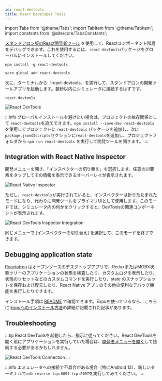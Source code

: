 ```yaml
---
id: react-devtools
title: React Developer Tools
---
```


import Tabs from '@theme/Tabs'; import TabItem from '@theme/TabItem'; import constants from '@site/core/TabsConstants';

[スタンドアロン版のReact開発者ツール](https://github.com/facebook/react/tree/main/packages/react-devtools) を使用して、Reactコンポーネント階層をデバッグできます。これを使用するには、`react-devtools`パッケージをグローバルにインストールしてください。

<Tabs groupId="package-manager" defaultValue={constants.defaultPackageManager} values={constants.packageManagers}>
<TabItem value="npm">

```shell
npm install -g react-devtools
```

</TabItem>
<TabItem value="yarn">

```shell
yarn global add react-devtools
```

</TabItem>
</Tabs>

次に、ターミナルから「react-devtools」を実行して、スタンドアロンの開発ツールアプリを起動します。数秒以内にシミュレータに接続するはずです。

```shell
react-devtools
```

![React DevTools](/docs/assets/ReactDevTools.png)

:::info
グローバルインストールを避けたい場合は、プロジェクトの依存関係として `react-devtools`を追加できます。`npm install --save-dev react-devtools` を使用してプロジェクトに `react-devtools` パッケージを追加し、次に`package.json`の`scripts`セクションに`react-devtools`を追加し、プロジェクトフォルダから `npm run react-devtools` を実行して開発ツールを開きます。
:::

## Integration with React Native Inspector

開発メニューを開き、「インスペクターの切り替え」を選択します。任意のUI要素をタップしてその情報を表示できるオーバーレイが表示されます。

![React Native Inspector](/docs/assets/Inspector.gif)

ただし、`react-devtools`が実行されていると、インスペクターは折りたたまれたモードになり、代わりに開発ツールをプライマリUIとして使用します。このモードでは、シミュレータ内の何かをクリックすると、DevToolsの関連コンポーネントが表示されます。

![React DevTools Inspector Integration](/docs/assets/ReactDevToolsInspector.gif)

同じメニューで [インスペクターの切り替え] を選択して、このモードを終了できます。

## Debugging application state

[Reactotron](https://github.com/infinitered/reactotron) はオープンソースのデスクトップアプリで、ReduxまたはMOBX状態ツリーのアプリケーションの状態を検査したり、カスタムログを表示したり、状態のリセットなどのカスタムコマンドを実行したり、state のスナップショットを保存および復元したり、React Native アプリのその他の便利なデバッグ機能を実行したりできます。

インストール手順は [README](https://github.com/infinitered/reactotron) で確認できます。Expoを使っているなら、こちらに [Expoへのインストール方法](https://shift.infinite.red/start-using-reactotron-in-your-expo-project-today-in-3-easy-steps-a03d11032a7a)の詳細が記載された記事があります。

## Troubleshooting

:::tip
React DevToolsを起動したら、指示に従ってください。React DevToolsを開く前にアプリケーションを実行していた場合は、[開発者メニューを開く](/docs/debugging#accessing-the-dev-menu)して接続する必要があるかもしれません。

![React DevTools Connection](/docs/assets/ReactDevToolsConnection.gif)
:::

:::info
エミュレータへの接続で不具合がある場合（特にAndroid 12）、新しいターミナルで`adb reverse tcp:8097 tcp:8097`を実行してみてください。
:::
